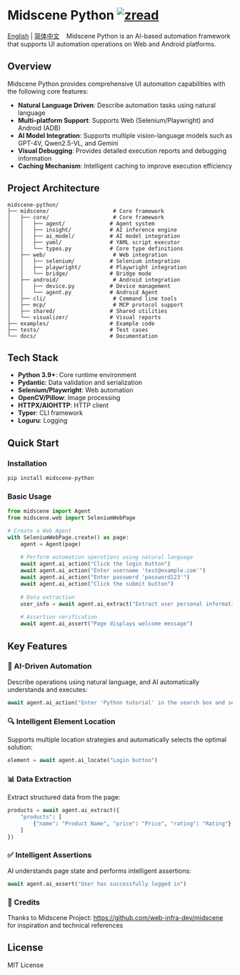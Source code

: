 # Midscene Python     [![zread](https://img.shields.io/badge/Ask_Zread-_.svg?style=flat&color=00b0aa&labelColor=000000&logo=data%3Aimage%2Fsvg%2Bxml%3Bbase64%2CPHN2ZyB3aWR0aD0iMTYiIGhlaWdodD0iMTYiIHZpZXdCb3g9IjAgMCAxNiAxNiIgZmlsbD0ibm9uZSIgeG1sbnM9Imh0dHA6Ly93d3cudzMub3JnLzIwMDAvc3ZnIj4KPHBhdGggZD0iTTQuOTYxNTYgMS42MDAxSDIuMjQxNTZDMS44ODgxIDEuNjAwMSAxLjYwMTU2IDEuODg2NjQgMS42MDE1NiAyLjI0MDFWNC45NjAxQzEuNjAxNTYgNS4zMTM1NiAxLjg4ODEgNS42MDAxIDIuMjQxNTYgNS42MDAxSDQuOTYxNTZDNS4zMTUwMiA1LjYwMDEgNS42MDE1NiA1LjMxMzU2IDUuNjAxNTYgNC45NjAxVjIuMjQwMUM1LjYwMTU2IDEuODg2NjQgNS4zMTUwMiAxLjYwMDEgNC45NjE1NiAxLjYwMDFaIiBmaWxsPSIjZmZmIi8%2BCjxwYXRoIGQ9Ik00Ljk2MTU2IDEwLjM5OTlIMi4yNDE1NkMxLjg4ODEgMTAuMzk5OSAxLjYwMTU2IDEwLjY4NjQgMS42MDE1NiAxMS4wMzk5VjEzLjc1OTlDMS42MDE1NiAxNC4xMTM0IDEuODg4MSAxNC4zOTk5IDIuMjQxNTYgMTQuMzk5OUg0Ljk2MTU2QzUuMzE1MDIgMTQuMzk5OSA1LjYwMTU2IDE0LjExMzQgNS42MDE1NiAxMy43NTk5VjExLjAzOTlDNS42MDE1NiAxMC42ODY0IDUuMzE1MDIgMTAuMzk5OSA0Ljk2MTU2IDEwLjM5OTlaIiBmaWxsPSIjZmZmIi8%2BCjxwYXRoIGQ9Ik0xMy43NTg0IDEuNjAwMUgxMS4wMzg0QzEwLjY4NSAxLjYwMDEgMTAuMzk4NCAxLjg4NjY0IDEwLjM5ODQgMi4yNDAxVjQuOTYwMUMxMC4zOTg0IDUuMzEzNTYgMTAuNjg1IDUuNjAwMSAxMS4wMzg0IDUuNjAwMUgxMy43NTg0QzE0LjExMTkgNS42MDAxIDE0LjM5ODQgNS4zMTM1NiAxNC4zOTg0IDQuOTYwMVYyLjI0MDFDMTQuMzk4NCAxLjg4NjY0IDE0LjExMTkgMS42MDAxIDEzLjc1ODQgMS42MDAxWiIgZmlsbD0iI2ZmZiIvPgo8cGF0aCBkPSJNNCAxMkwxMiA0TDQgMTJaIiBmaWxsPSIjZmZmIi8%2BCjxwYXRoIGQ9Ik00IDEyTDEyIDQiIHN0cm9rZT0iI2ZmZiIgc3Ryb2tlLXdpZHRoPSIxLjUiIHN0cm9rZS1saW5lY2FwPSJyb3VuZCIvPgo8L3N2Zz4K&logoColor=ffffff)](https://zread.ai/Python51888/Midscene-Python)                  
[English](README.md) | [简体中文](README.zh.md)    
Midscene Python is an AI-based automation framework that supports UI automation operations on Web and Android platforms.  

## Overview

Midscene Python provides comprehensive UI automation capabilities with the following core features:

- **Natural Language Driven**: Describe automation tasks using natural language
- **Multi-platform Support**: Supports Web (Selenium/Playwright) and Android (ADB)
- **AI Model Integration**: Supports multiple vision-language models such as GPT-4V, Qwen2.5-VL, and Gemini  
- **Visual Debugging**: Provides detailed execution reports and debugging information
- **Caching Mechanism**: Intelligent caching to improve execution efficiency

## Project Architecture

```
midscene-python/
├── midscene/                    # Core framework
│   ├── core/                    # Core framework
│   │   ├── agent/              # Agent system
│   │   ├── insight/            # AI inference engine
│   │   ├── ai_model/           # AI model integration
│   │   ├── yaml/               # YAML script executor
│   │   └── types.py            # Core type definitions
│   ├── web/                     # Web integration
│   │   ├── selenium/           # Selenium integration
│   │   ├── playwright/         # Playwright integration
│   │   └── bridge/             # Bridge mode
│   ├── android/                 # Android integration
│   │   ├── device.py           # Device management
│   │   └── agent.py            # Android Agent
│   ├── cli/                     # Command line tools
│   ├── mcp/                     # MCP protocol support
│   ├── shared/                 # Shared utilities
│   └── visualizer/             # Visual reports
├── examples/                   # Example code
├── tests/                      # Test cases
└── docs/                       # Documentation
```

## Tech Stack

- **Python 3.9+**: Core runtime environment
- **Pydantic**: Data validation and serialization
- **Selenium/Playwright**: Web automation
- **OpenCV/Pillow**: Image processing
- **HTTPX/AIOHTTP**: HTTP client
- **Typer**: CLI framework
- **Loguru**: Logging

## Quick Start

### Installation

```bash
pip install midscene-python
```

### Basic Usage

```python
from midscene import Agent
from midscene.web import SeleniumWebPage

# Create a Web Agent
with SeleniumWebPage.create() as page:
    agent = Agent(page)
    
    # Perform automation operations using natural language
    await agent.ai_action("Click the login button")
    await agent.ai_action("Enter username 'test@example.com'")
    await agent.ai_action("Enter password 'password123'")
    await agent.ai_action("Click the submit button")
    
    # Data extraction
    user_info = await agent.ai_extract("Extract user personal information")
    
    # Assertion verification
    await agent.ai_assert("Page displays welcome message")
```

## Key Features

### 🤖 AI-Driven Automation

Describe operations using natural language, and AI automatically understands and executes:

```python
await agent.ai_action("Enter 'Python tutorial' in the search box and search")
```

### 🔍 Intelligent Element Location

Supports multiple location strategies and automatically selects the optimal solution:

```python
element = await agent.ai_locate("Login button")
```

### 📊 Data Extraction

Extract structured data from the page:

```python
products = await agent.ai_extract({
    "products": [
        {"name": "Product Name", "price": "Price", "rating": "Rating"}
    ]
})
```

### ✅ Intelligent Assertions

AI understands page state and performs intelligent assertions:

```python
await agent.ai_assert("User has successfully logged in")
```

### 📝 Credits

Thanks to Midscene Project: https://github.com/web-infra-dev/midscene for inspiration and technical references 

## License

MIT License
